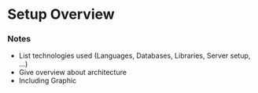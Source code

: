 Setup Overview
==============

### Notes

-	List technologies used (Languages, Databases, Libraries, Server setup, ...)
-	Give overview about architecture
-	Including Graphic
